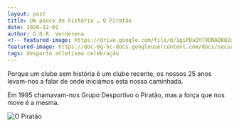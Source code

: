 ```yaml
---
layout: post
title: Um pouco de história … O Piratão
date: 2020-12-01
author: G.D.R. Verderena
<!-- featured-image: https://drive.google.com/file/d/1giPDaQY79DNADR82gom58t_J58ywyJGF/preview -->
featured-image: https://doc-0g-5c-docs.googleusercontent.com/docs/securesc/m07ddtfc1hje0qv299r3vc8lmc8p8pq0/om6bb685ufcgefoqgjv56k5vqrerq1ep/1606945350000/04153674910392155594/17594474295696633661Z/1giPDaQY79DNADR82gom58t_J58ywyJGF?e=view&nonce=2t2vutpqo0q5i&user=17594474295696633661Z&hash=p2ti2o2gdhmk2tf9k0efjbs46n88l7go
tags: desporto atletismo celebração
---
```

Porque um clube sem história é um clube recente, os nossos 25 anos levam-nos a falar de onde iniciámos esta nossa caminhada.

Em 1995 chamavam-nos Grupo Desportivo o Piratão, mas a força que nos move é a mesma.

![O Piratão](https://doc-0g-5c-docs.googleusercontent.com/docs/securesc/m07ddtfc1hje0qv299r3vc8lmc8p8pq0/om6bb685ufcgefoqgjv56k5vqrerq1ep/1606945350000/04153674910392155594/17594474295696633661Z/1giPDaQY79DNADR82gom58t_J58ywyJGF?e=view&nonce=2t2vutpqo0q5i&user=17594474295696633661Z&hash=p2ti2o2gdhmk2tf9k0efjbs46n88l7go)

<!-- ![O Piratão](https://drive.google.com/file/d/1giPDaQY79DNADR82gom58t_J58ywyJGF/preview) -->
